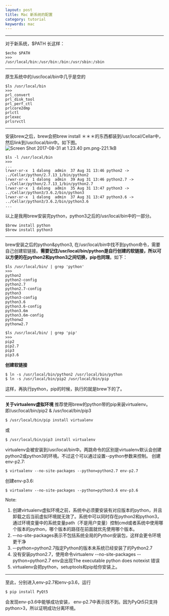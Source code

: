 ```yaml
---
layout: post
title: Mac 新系统的配置
category: tutorial
keywords: mac
---
```


---
对于新系统，$PATH 长这样：
```
$echo $PATH
>>> 
/usr/local/bin:/usr/bin:/bin:/usr/sbin:/sbin
```
---
原生系统中的/usr/local/bin中几乎是空的
```
$ls /usr/local/bin
>>> 
prl_convert
prl_disk_tool
prl_perf_ctl
prlcore2dmp
prlctl
prlexec
prlsrvctl
```
---
安装brew之后，brew会把brew install ＊＊＊的东西都装到/usr/local/Cellar中，然后link到/usr/local/bin中。如下图。
![Screen Shot 2017-08-31 at 1.23.40 pm.png-221.1kB][1]
```
$ls -l /usr/local/bin
>>>
...
lrwxr-xr-x  1 dalong  admin  37 Aug 31 13:46 python2 -> ../Cellar/python/2.7.13_1/bin/python2
lrwxr-xr-x  1 dalong  admin  39 Aug 31 13:46 python2.7 -> ../Cellar/python/2.7.13_1/bin/python2.7
lrwxr-xr-x  1 dalong  admin  35 Aug 31 13:47 python3 -> ../Cellar/python3/3.6.2/bin/python3
lrwxr-xr-x  1 dalong  admin  37 Aug 31 13:47 python3.6 -> ../Cellar/python3/3.6.2/bin/python3.6
...
```
以上是我用brew安装完python，python3之后的/usr/local/bin中的一部分。
```
$brew install python
$brew install python3
```
---
brew安装之后的python&python3, 在/usr/local/bin中找不到python命令，需要自己创建软链接。**需要记住/usr/local/bin/python是自行创建的软链接，所以可以方便的在python2和python3之间切换，pip也同理**。如下：
```
$ls /usr/local/bin/ | grep 'python'
>>>
python2
python2-config
python2.7
python2.7-config
python3
python3-config
python3.6
python3.6-config
python3.6m
python3.6m-config
pythonw2
pythonw2.7
```
```
$ls /usr/local/bin/ | grep 'pip'
>>>
pip2
pip2.7
pip3
pip3.6
```
**创建软链接**
```
$ ln -s /usr/local/bin/python2 /usr/local/bin/python
$ ln -s /usr/local/bin/pip2 /usr/local/bin/pip
```
这样，再执行python，pip的时候，执行的就是brew下的了。

---
**关于virtualenv虚拟环境**
推荐使用brew的python带的pip来装virtualenv。即/usr/local/bin/pip2 & /usr/local/bin/pip3
```
$ /usr/local/bin/pip install virtualenv
```
或
```
$ /usr/local/bin/pip3 install virtualenv
```
virtualenv会被安装到/usr/local/bin中。两跳命令的区别是virtualenv默认会创建python2或python3的环境。不过这个可以通过设置--python参数来控制。
创建env-p2.7:
```
$ virtualenv --no-site-packages --python=python2.7 env-p2.7
```
创建env-p3.6:
```
$ virtualenv --no-site-packages --python=python3.6 env-p3.6
```
Note:
1. 创建virtualenv虚拟环境之前，系统中必须要安装有对应版本的python，并且卸载之后当前虚拟环境就无效了。系统中可以同时存在python2和python3，通过环境变量中的系统变量path（不是用户变量）控制cmd或者系统中使用哪个版本的python，哪个版本的路径在前面就优先使用哪个版本。
2. –-no-site-packages表示不包括系统全局的Python安装包，这样会更令环境更干净
3. –-python=python2.7指定Python的版本未系统已经安装了的Python2.7
4. 没有安装python2.7，使用命令virtualenv --no-site-packages --python=python2.7 env会出现The executable python does notexist 错误
5. virtualenv会把python，setuptools和pip给你安装上。

---

至此，分别进入env-p2.7和env-p3.6，运行
```
$ pip install PyQt5
```
会发现env-p3.6中能够成功安装， env-p2.7中表示找不到。因为PyQt5只支持python>3，所以证明成功分离环境。



  [1]: http://static.zybuluo.com/lrl940607/a7skvdrbc6v5z4htma2f1951/Screen%20Shot%202017-08-31%20at%201.23.40%20pm.png